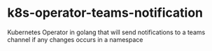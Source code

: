 # k8s-operator-teams-notification
Kubernetes Operator in golang that will send notifications to a teams channel if any changes occurs in a namespace
